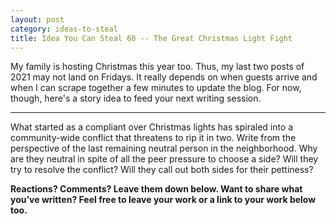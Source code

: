 ```yaml
---
layout: post
category: ideas-to-steal
title: Idea You Can Steal 60 -- The Great Christmas Light Fight
---
```


My family is hosting Christmas this year too. Thus, my last two posts of 2021 may not land on Fridays. It really depends on when guests arrive and when I can scrape together a few minutes to update the blog. For now, though, here's a story idea to feed your next writing session.

<!--excerpt-->

----------------------------------

What started as a compliant over Christmas lights has spiraled into a community-wide conflict that threatens to rip it in two. Write from the perspective of the last remaining neutral person in the neighborhood. Why are they neutral in spite of all the peer pressure to choose a side? Will they try to resolve the conflict? Will they call out both sides for their pettiness?

**Reactions? Comments? Leave them down below. Want to share what you’ve written? Feel free to leave your work or a link to your work below too.**
